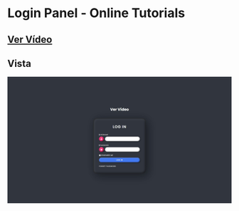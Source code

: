 # Login Panel - Online Tutorials

## [Ver Vídeo](https://youtu.be/MnLVEMsbJTI)
## Vista
![View](view.jpg)